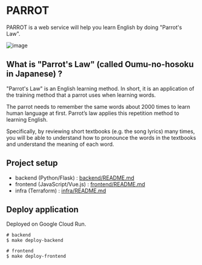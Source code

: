 # PARROT
PARROT is a web service will help you learn English by doing "Parrot's Law".

![image](https://user-images.githubusercontent.com/44774033/67483452-d4fc1000-f6a0-11e9-851c-7f04f0e2de1e.png)

## What is "Parrot's Law" (called Oumu-no-hosoku in Japanese) ?
"Parrot's Law" is an English learning method. In short, it is an application of the training method that a parrot uses when learning words.

The parrot needs to remember the same words about 2000 times to learn human language at first. Parrot’s law applies this repetition method to learning English.

Specifically, by reviewing short textbooks (e.g. the song lyrics) many times, you will be able to understand how to pronounce the words in the textbooks and understand the meaning of each word.

## Project setup
- backend (Python/Flask) : [backend/README.md](backend/README.md)
- frontend (JavaScript/Vue.js) : [frontend/README.md](frontend/README.md)
- infra (Terraform) : [infra/README.md](infra/README.md)

## Deploy application
Deployed on Google Cloud Run.

```
# backend
$ make deploy-backend

# frontend
$ make deploy-frontend
```
